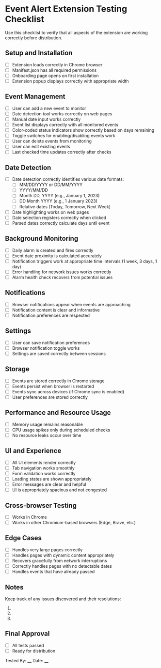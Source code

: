 # Event Alert Extension Testing Checklist

Use this checklist to verify that all aspects of the extension are working correctly before distribution.

## Setup and Installation

- [ ] Extension loads correctly in Chrome browser
- [ ] Manifest.json has all required permissions
- [ ] Onboarding page opens on first installation
- [ ] Extension popup displays correctly with appropriate width

## Event Management

- [ ] User can add a new event to monitor
- [ ] Date detection tool works correctly on web pages
- [ ] Manual date input works correctly
- [ ] Event list displays correctly with all monitored events
- [ ] Color-coded status indicators show correctly based on days remaining
- [ ] Toggle switches for enabling/disabling events work
- [ ] User can delete events from monitoring
- [ ] User can edit existing events
- [ ] Last checked time updates correctly after checks

## Date Detection

- [ ] Date detection correctly identifies various date formats:
  - [ ] MM/DD/YYYY or DD/MM/YYYY
  - [ ] YYYY/MM/DD
  - [ ] Month DD, YYYY (e.g., January 1, 2023)
  - [ ] DD Month YYYY (e.g., 1 January 2023)
  - [ ] Relative dates (Today, Tomorrow, Next Week)
- [ ] Date highlighting works on web pages
- [ ] Date selection registers correctly when clicked
- [ ] Parsed dates correctly calculate days until event

## Background Monitoring

- [ ] Daily alarm is created and fires correctly
- [ ] Event date proximity is calculated accurately
- [ ] Notification triggers work at appropriate time intervals (1 week, 3 days, 1 day)
- [ ] Error handling for network issues works correctly
- [ ] Alarm health check recovers from potential issues

## Notifications

- [ ] Browser notifications appear when events are approaching
- [ ] Notification content is clear and informative
- [ ] Notification preferences are respected

## Settings

- [ ] User can save notification preferences
- [ ] Browser notification toggle works
- [ ] Settings are saved correctly between sessions

## Storage

- [ ] Events are stored correctly in Chrome storage
- [ ] Events persist when browser is restarted
- [ ] Events sync across devices (if Chrome sync is enabled)
- [ ] User preferences are stored correctly

## Performance and Resource Usage

- [ ] Memory usage remains reasonable
- [ ] CPU usage spikes only during scheduled checks
- [ ] No resource leaks occur over time

## UI and Experience

- [ ] All UI elements render correctly
- [ ] Tab navigation works smoothly
- [ ] Form validation works correctly
- [ ] Loading states are shown appropriately
- [ ] Error messages are clear and helpful
- [ ] UI is appropriately spacious and not congested

## Cross-browser Testing

- [ ] Works in Chrome
- [ ] Works in other Chromium-based browsers (Edge, Brave, etc.)

## Edge Cases

- [ ] Handles very large pages correctly
- [ ] Handles pages with dynamic content appropriately
- [ ] Recovers gracefully from network interruptions
- [ ] Correctly handles pages with no detectable dates
- [ ] Handles events that have already passed

## Notes

Keep track of any issues discovered and their resolutions:

1.
2.
3.

## Final Approval

- [ ] All tests passed
- [ ] Ready for distribution

Tested By: ********\_\_******** Date: ****\_\_****
